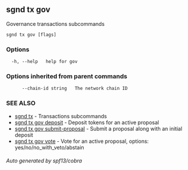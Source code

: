 ## sgnd tx gov

Governance transactions subcommands

```
sgnd tx gov [flags]
```

### Options

```
  -h, --help   help for gov
```

### Options inherited from parent commands

```
      --chain-id string   The network chain ID
```

### SEE ALSO

* [sgnd tx](sgnd_tx.md)	 - Transactions subcommands
* [sgnd tx gov deposit](sgnd_tx_gov_deposit.md)	 - Deposit tokens for an active proposal
* [sgnd tx gov submit-proposal](sgnd_tx_gov_submit-proposal.md)	 - Submit a proposal along with an initial deposit
* [sgnd tx gov vote](sgnd_tx_gov_vote.md)	 - Vote for an active proposal, options: yes/no/no_with_veto/abstain

###### Auto generated by spf13/cobra
